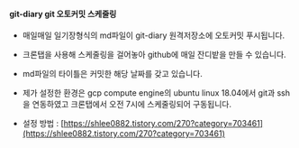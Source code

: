 #### git-diary git 오토커밋 스케줄링


- 매일매일 일기장형식의 md파일이 git-diary 원격저장소에 오토커밋 푸시됩니다.
- 크론탭을 사용해 스케줄링을 걸어놓아 github에 매일 잔디밭을 만들 수 있습니다.
- md파일의 타이틀은 커밋한 해당 날짜를 갖고 있습니다.

- 제가 설정한 환경은 gcp compute engine의 ubuntu linux 18.04에서 git과 ssh을 연동하였고 크론탭에서 오전 7시에 스케줄링되어 구동됩니다.

- 설정 방법 : [https://shlee0882.tistory.com/270?category=703461](https://shlee0882.tistory.com/270?category=703461)
